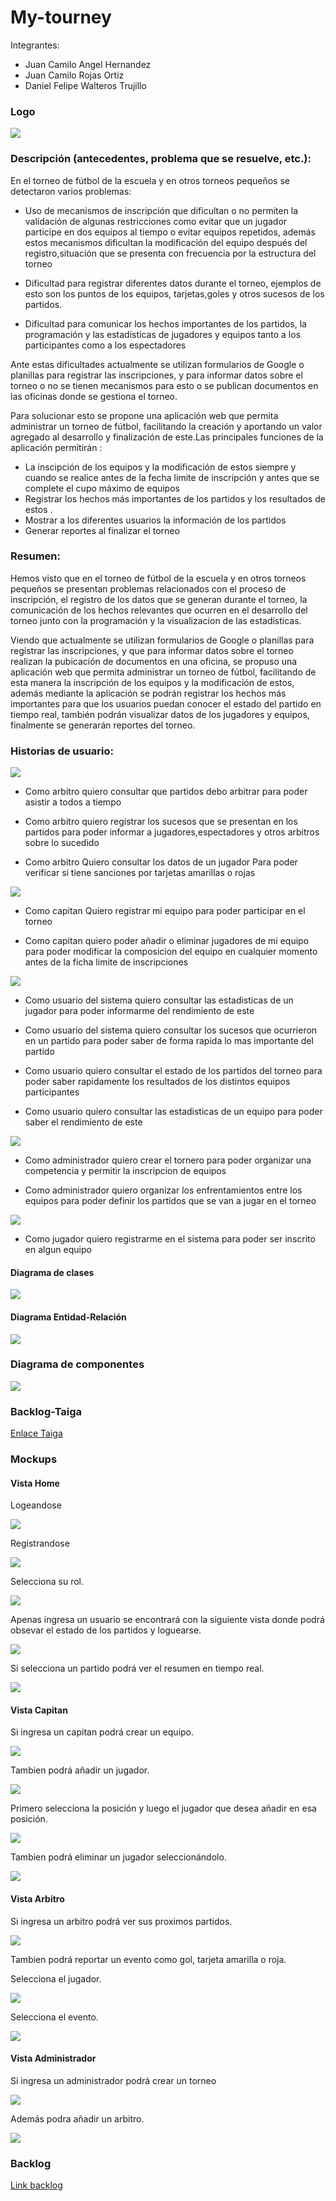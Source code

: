 # My-tourney

Integrantes:
* Juan Camilo Angel Hernandez
* Juan Camilo Rojas Ortiz
* Daniel Felipe Walteros Trujillo
### Logo
![](img/logo.png)

### Descripción (antecedentes, problema que se resuelve, etc.):
En el torneo de fútbol de la escuela y en otros torneos pequeños se detectaron varios problemas:
* Uso de mecanismos de inscripción que dificultan o no permiten la validación de algunas restricciones
 como evitar que un jugador participe en dos equipos al tiempo o evitar equipos repetidos, además 
 estos mecanismos dificultan la modificación del equipo después del registro,situación
 que se presenta con frecuencia por la estructura del torneo
 
* Dificultad para registrar diferentes datos durante el torneo, ejemplos de esto son los puntos
de los equipos, tarjetas,goles y otros sucesos de los partidos.

* Dificultad para comunicar los hechos importantes de los partidos, la programación y las estadísticas
de jugadores y equipos tanto a los participantes como a los espectadores


Ante estas dificultades actualmente se utilizan formularios de Google o planillas para
registrar las inscripciones, y para informar datos sobre el torneo o no se tienen mecanismos para esto
o se publican documentos en las oficinas donde se gestiona el torneo.
 
Para solucionar esto se propone una aplicación web que permita administrar un torneo de fútbol,
facilitando la creación y aportando un valor agregado al desarrollo y finalización de este.Las principales
funciones de la aplicación permitirán :
* La inscipción de los equipos y la modificación de estos siempre y cuando
se realice antes de la fecha limite de inscripción y antes que se complete el cupo máximo de equipos
* Registrar los hechos más importantes de los partidos y los resultados de estos .
* Mostrar a los diferentes usuarios la información de los partidos
* Generar reportes al finalizar el torneo

### Resumen:

Hemos visto que en el torneo de fútbol de la escuela y en otros torneos pequeños se presentan problemas relacionados con el proceso de inscripción, el registro de los datos que se generan durante el torneo, la comunicación de los hechos relevantes que ocurren en el desarrollo del torneo junto con la programación y la visualizacion de las estadísticas.

Viendo que actualmente se utilizan formularios de Google o planillas para registrar las inscripciones, y  que para informar datos sobre el torneo realizan la pubicación de documentos en una oficina, se propuso una aplicación web que permita administrar un torneo de fútbol, facilitando de esta manera la inscripción de los equipos y la modificación de estos, además mediante la aplicación se podrán  registrar los hechos más importantes para que los usuarios puedan conocer el estado del partido en tiempo real, también podrán visualizar datos de los jugadores y equipos, finalmente se generarán reportes del torneo.

### Historias de usuario:

![](img/arbitro.png)

* Como arbitro quiero consultar que partidos debo arbitrar para poder asistir a todos a tiempo 

* Como arbitro
  quiero registrar los sucesos que se presentan en los partidos para poder informar a jugadores,espectadores y otros arbitros sobre lo sucedido 
  
* Como arbitro
  Quiero consultar los datos de un jugador
  Para poder verificar si tiene sanciones por tarjetas amarillas o rojas
   
 ![](img/capitan.png)
 
  
* Como capitan
  Quiero registrar mi equipo para poder participar en el torneo

* Como capitan quiero poder añadir o eliminar jugadores de mi equipo  para poder modificar la composicion del equipo en cualquier momento antes de la ficha limite de inscripciones

![](img/usuario.png)

* Como usuario del sistema
  quiero consultar las estadisticas de un jugador para poder informarme del rendimiento de este

* Como usuario del sistema 
  quiero consultar los sucesos que ocurrieron en un partido para poder saber de forma rapida lo mas importante del partido

* Como usuario quiero consultar el estado de los partidos del torneo para poder saber rapidamente los resultados de los distintos equipos participantes

* Como usuario quiero consultar las estadisticas de un equipo para poder saber el rendimiento de este

![](img/adminh.png)


* Como administrador quiero crear el tornero para poder organizar una competencia y permitir la inscripcion de equipos

* Como administrador quiero organizar los enfrentamientos entre los equipos para poder definir los partidos que se van a jugar en el torneo

![](img/jugador.png)
* Como jugador quiero registrarme en el sistema para poder ser inscrito en algun equipo


#### Diagrama de clases

![](img/clases.png)

#### Diagrama Entidad-Relación

![](img/E-R.png)

### Diagrama de componentes

![](img/componentes.png)

### Backlog-Taiga

[Enlace Taiga](https://tree.taiga.io/project/silenrate-my-tourney/backlog)


### Mockups
#### Vista Home

Logeandose

![](mocks/login.png)

Registrandose

![](mocks/sign.png)

Selecciona su rol.

![](mocks/role.png)

Apenas ingresa un usuario se encontrará con la siguiente vista donde podrá obsevar el estado de los partidos y loguearse.

![](mocks/nhome.png)

Si selecciona un partido podrá ver el resumen en tiempo real.

![](mocks/nhome1.png)


#### Vista Capitan

Si ingresa un capitan podrá crear un equipo.

![](mocks/cap1.png)

Tambien podrá añadir un jugador.

![](mocks/cap2.png)

Primero selecciona la posición y luego el jugador que desea añadir en esa posición.

![](mocks/cap3.png)

Tambien podrá eliminar un jugador seleccionándolo.

![](mocks/cap4.png)

#### Vista Arbitro

Si ingresa un arbitro podrá ver sus proximos partidos.

![](mocks/arb.png)

Tambien podrá reportar un evento como gol, tarjeta amarilla o roja.

Selecciona el jugador.

![](mocks/arb1.png)

Selecciona el evento.

![](mocks/arb2.png)


#### Vista Administrador

Si ingresa un administrador podrá crear un torneo

![](mocks/nad.png)

Además podra añadir un arbitro.

![](mocks/addrefe.png)

### Backlog

[Link backlog](https://drive.google.com/file/d/1X6ozf47363y226n3friASKwyu2PJWBdv/view?usp=sharing)
